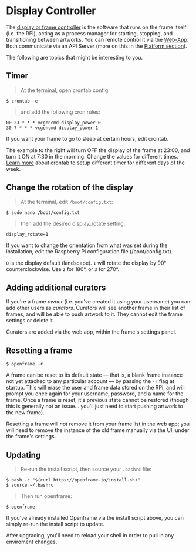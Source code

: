 # Display Controller

The [display or frame controller](https://github.com/OpenframeProject/Openframe) is the software that runs on the frame itself (i.e. the RPi), acting as a process manager for starting, stopping, and transitioning between artworks. You can remote control it via the [Web-App](https://openframe.io/stream). Both communicate via an API Server (more on this in the [Platform section](#platform)).

The following are topics that might be interesting to you.

## Timer

> At the terminal, open crontab config:

```terminal
$ crontab -e
```

> and add the following cron rules:

```
00 23 * * * vcgencmd display_power 0
30 7 * * * vcgencmd display_power 1
```

If you want your frame to go to sleep at certain hours, edit crontab.

The example to the right will turn OFF the display of the frame at 23:00, and turn it ON at 7:30 in the morning. Change the values for different times. [Learn more](http://www.adminschoice.com/crontab-quick-reference) about crontab to setup different timer for different days of the week.

## Change the rotation of the display

> At the terminal, edit `/boot/config.txt`:

```terminal
$ sudo nano /boot/config.txt
```

> then add the desired display_rotate setting:

```terminal
display_rotate=1
```

If you want to change the orientation from what was set during the installation, edit the Raspberry Pi configuration file (/boot/config.txt).

`0` is the display default (landscape). `1` will rotate the display by 90° counterclockwise. Use `2` for 180°, or `3` for 270°.

## Adding additional curators

If you're a frame *owner* (i.e. you've created it using your username) you can add other users as *curators*. Curators will see another frame in their list of frames, and will be able to push artwork to it. They cannot edit the frame settings or delete it.

Curators are added via the web app, within the frame's settings panel.


## Resetting a frame

```terminal
$ openframe -r
```

A frame can be reset to its default state — that is, a blank frame instance not yet attached to any particular account — by passing the `-r` flag at startup. This will erase the user and frame data stored on the RPi, and will prompt you once again for your username, password, and a name for the frame. Once a frame is reset, it's previous state cannot be restored (though this is generally not an issue... you'll just need to start pushing artwork to the new frame).

Resetting a frame will _not_ remove it from your frame list in the web app; you will need to remove the instance of the old frame manually via the UI, under the frame's settings.





## Updating

> Re-run the install script, then source your `.bashrc` file:

```terminal
$ bash -c "$(curl https://openframe.io/install.sh)"
$ source ~/.bashrc
```

> Then run openframe:

```terminal
$ openframe
```

If you've already installed Openframe via the install script above, you can simply re-run the install script to update.

After upgrading, you'll need to reload your shell in order to pull in any enviroment changes.